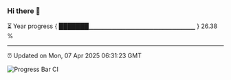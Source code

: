 ### Hi there 👋

⏳ Year progress { ███████▁▁▁▁▁▁▁▁▁▁▁▁▁▁▁▁▁▁▁▁▁▁▁ } 26.38 %

---

⏰ Updated on Mon, 07 Apr 2025 06:31:23 GMT

![Progress Bar CI](https://github.com/liununu/liununu/workflows/Progress%20Bar%20CI/badge.svg)
